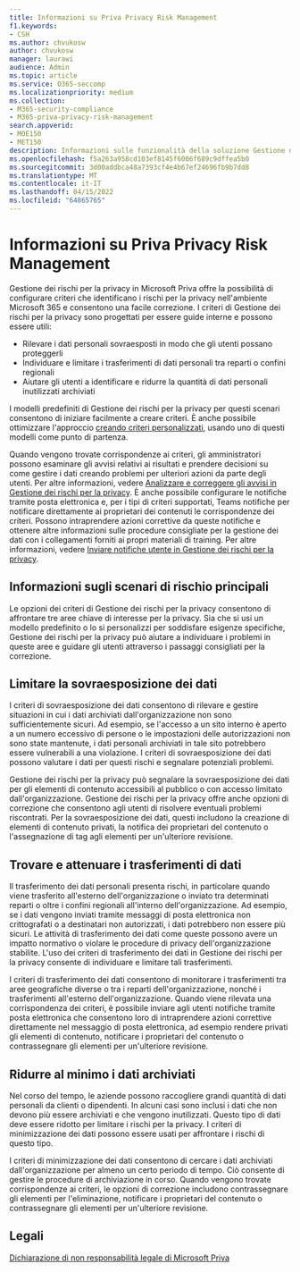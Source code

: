 ```yaml
---
title: Informazioni su Priva Privacy Risk Management
f1.keywords:
- CSH
ms.author: chvukosw
author: chvukosw
manager: laurawi
audience: Admin
ms.topic: article
ms.service: O365-seccomp
ms.localizationpriority: medium
ms.collection:
- M365-security-compliance
- M365-priva-privacy-risk-management
search.appverid:
- MOE150
- MET150
description: Informazioni sulle funzionalità della soluzione Gestione dei rischi per la privacy di Microsoft Priva per la gestione della riduzione al minimo dei dati, del trasferimento dei dati e dei rischi di sovraesposizione dei dati. Usare i criteri per rilevare e correggere i problemi.
ms.openlocfilehash: f5a263a958cd103ef8145f6006f689c9dffea5b0
ms.sourcegitcommit: 3d00addbca48a7393cf4e4b67ef24696fb9b7dd8
ms.translationtype: MT
ms.contentlocale: it-IT
ms.lasthandoff: 04/15/2022
ms.locfileid: "64865765"
---
```

# <a name="learn-about-priva-privacy-risk-management"></a>Informazioni su Priva Privacy Risk Management

Gestione dei rischi per la privacy in Microsoft Priva offre la possibilità di configurare criteri che identificano i rischi per la privacy nell'ambiente Microsoft 365 e consentono una facile correzione. I criteri di Gestione dei rischi per la privacy sono progettati per essere guide interne e possono essere utili:

- Rilevare i dati personali sovraesposti in modo che gli utenti possano proteggerli
- Individuare e limitare i trasferimenti di dati personali tra reparti o confini regionali
- Aiutare gli utenti a identificare e ridurre la quantità di dati personali inutilizzati archiviati

I modelli predefiniti di Gestione dei rischi per la privacy per questi scenari consentono di iniziare facilmente a creare criteri. È anche possibile ottimizzare l'approccio [creando criteri personalizzati](risk-management-policies.md), usando uno di questi modelli come punto di partenza.

Quando vengono trovate corrispondenze ai criteri, gli amministratori possono esaminare gli avvisi relativi ai risultati e prendere decisioni su come gestire i dati creando problemi per ulteriori azioni da parte degli utenti. Per altre informazioni, vedere [Analizzare e correggere gli avvisi in Gestione dei rischi per la privacy](risk-management-alerts.md). È anche possibile configurare le notifiche tramite posta elettronica e, per i tipi di criteri supportati, Teams notifiche per notificare direttamente ai proprietari dei contenuti le corrispondenze dei criteri. Possono intraprendere azioni correttive da queste notifiche e ottenere altre informazioni sulle procedure consigliate per la gestione dei dati con i collegamenti forniti ai propri materiali di training. Per altre informazioni, vedere [Inviare notifiche utente in Gestione dei rischi per la privacy](risk-management-notifications.md).

## <a name="learn-about-key-risk-scenarios"></a>Informazioni sugli scenari di rischio principali

Le opzioni dei criteri di Gestione dei rischi per la privacy consentono di affrontare tre aree chiave di interesse per la privacy. Sia che si usi un modello predefinito o lo si personalizzi per soddisfare esigenze specifiche, Gestione dei rischi per la privacy può aiutare a individuare i problemi in queste aree e guidare gli utenti attraverso i passaggi consigliati per la correzione.

## <a name="limit-data-overexposure"></a>Limitare la sovraesposizione dei dati

I criteri di sovraesposizione dei dati consentono di rilevare e gestire situazioni in cui i dati archiviati dall'organizzazione non sono sufficientemente sicuri. Ad esempio, se l'accesso a un sito interno è aperto a un numero eccessivo di persone o le impostazioni delle autorizzazioni non sono state mantenute, i dati personali archiviati in tale sito potrebbero essere vulnerabili a una violazione. I criteri di sovraesposizione dei dati possono valutare i dati per questi rischi e segnalare potenziali problemi.

Gestione dei rischi per la privacy può segnalare la sovraesposizione dei dati per gli elementi di contenuto accessibili al pubblico o con accesso limitato dall'organizzazione. Gestione dei rischi per la privacy offre anche opzioni di correzione che consentono agli utenti di risolvere eventuali problemi riscontrati. Per la sovraesposizione dei dati, questi includono la creazione di elementi di contenuto privati, la notifica dei proprietari del contenuto o l'assegnazione di tag agli elementi per un'ulteriore revisione.

## <a name="find-and-mitigate-data-transfers"></a>Trovare e attenuare i trasferimenti di dati

Il trasferimento dei dati personali presenta rischi, in particolare quando viene trasferito all'esterno dell'organizzazione o inviato tra determinati reparti o oltre i confini regionali all'interno dell'organizzazione. Ad esempio, se i dati vengono inviati tramite messaggi di posta elettronica non crittografati o a destinatari non autorizzati, i dati potrebbero non essere più sicuri. Le attività di trasferimento dei dati come queste possono avere un impatto normativo o violare le procedure di privacy dell'organizzazione stabilite. L'uso dei criteri di trasferimento dei dati in Gestione dei rischi per la privacy consente di individuare e limitare tali trasferimenti.

I criteri di trasferimento dei dati consentono di monitorare i trasferimenti tra aree geografiche diverse o tra i reparti dell'organizzazione, nonché i trasferimenti all'esterno dell'organizzazione. Quando viene rilevata una corrispondenza dei criteri, è possibile inviare agli utenti notifiche tramite posta elettronica che consentono loro di intraprendere azioni correttive direttamente nel messaggio di posta elettronica, ad esempio rendere privati gli elementi di contenuto, notificare i proprietari del contenuto o contrassegnare gli elementi per un'ulteriore revisione.

## <a name="minimize-stored-data"></a>Ridurre al minimo i dati archiviati

Nel corso del tempo, le aziende possono raccogliere grandi quantità di dati personali da clienti o dipendenti. In alcuni casi sono inclusi i dati che non devono più essere archiviati e che vengono inutilizzati. Questo tipo di dati deve essere ridotto per limitare i rischi per la privacy. I criteri di minimizzazione dei dati possono essere usati per affrontare i rischi di questo tipo.

I criteri di minimizzazione dei dati consentono di cercare i dati archiviati dall'organizzazione per almeno un certo periodo di tempo. Ciò consente di gestire le procedure di archiviazione in corso. Quando vengono trovate corrispondenze ai criteri, le opzioni di correzione includono contrassegnare gli elementi per l'eliminazione, notificare i proprietari del contenuto o contrassegnare gli elementi per un'ulteriore revisione.

## <a name="legal-disclaimer"></a>Legali

[Dichiarazione di non responsabilità legale di Microsoft Priva](priva-disclaimer.md)
